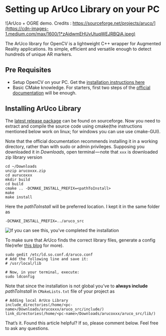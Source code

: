 # Setting up ArUco Library on your PC

![ArUco + OGRE demo. Credits : https://sourceforge.net/projects/aruco/](https://cdn-images-1.medium.com/max/1600/1*zAidwmEHUvUtuqWEJRBQiA.jpeg)

The ArUco library for OpenCV is a lightweight C++ wrapper for Augmented Reality applications. Its simple, efficient and versatile enough to detect hundreds of unique AR markers.

## Pre Requisites
+ Setup OpenCV on your PC. Get the [installation instructions here](https://docs.opencv.org/master/df/d65/tutorial_table_of_content_introduction.html)
+ Basic CMake knowledge. For starters, first two steps of the [official documentation](https://cmake.org/cmake-tutorial) will be enough.

## Installing ArUco Library
The [latest release package](https://sourceforge.net/projects/aruco/) can be found on sourceforge. Now you need to extract and compile the source code using cmake(the instructions mentioned below work on linux; for windows you can use use cmake-GUI).

Note that the official documentation recommends installing it in a working directory, rather than with sudo or admin privileges. Supposing you downloaded it in _Downloads_, open terminal — note that `xxx` is downloaded zip library version

```
cd ~/Downloads
unzip arucoxxx.zip
cd aurucoxxx
mkdir build
cd build
cmake .. -DCMAKE_INSTALL_PREFIX=<pathToInstall>
make
make install
```

Here the _pathToInstall_ will be preferred location. I kept it in the same folder as

```
-DCMAKE_INSTALL_PREFIX=../aruco_src
```

![If you can see this, you’ve completed the installation](https://cdn-images-1.medium.com/max/1600/1*DIdAo2rIuXSnCF0gGNLl5A.png)

To make sure that ArUco finds the correct library files, generate a config file(refer [this blog](http://miloq.blogspot.in/2012/12/install-aruco-ubuntu-linux.html) for more).

```
sudo gedit /etc/ld.so.conf.d/aruco.conf
# Add the following line and save it:
# /usr/local/lib

# Now, in your terminal, execute:
sudo ldconfig
```
Note that since the installation is not global you’ve to **always include** _pathToInstall_ in `CMakeLists.txt` file of your project as

```
# Adding local ArUco Library
include_directories(/home/<pc-name>/Downloads/arucoxxx/aruco_src/include/)
link_directories(/home/<pc-name>/Downloads/arucoxxx/aruco_src/lib/)
```

That’s it. Found this article helpful? If so, please comment below. Feel free to ask any questions.
